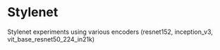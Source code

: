 # Stylenet
Stylenet experiments using various encoders (resnet152, inception_v3, vit_base_resnet50_224_in21k)
